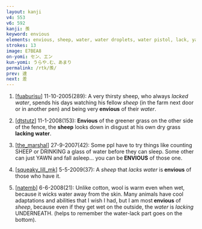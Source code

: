 ```yaml
---
layout: kanji
v4: 553
v6: 592
kanji: 羨
keyword: envious
elements: envious, sheep, water, water droplets, water pistol, lack, yawn
strokes: 13
image: E7BEA8
on-yomi: セン、エン
kun-yomi: うらや.む、あまり
permalink: /rtk/羨/
prev: 達
next: 差
---
```


1) [<a href="http://kanji.koohii.com/profile/fuaburisu">fuaburisu</a>] 11-10-2005(289): A very thirsty sheep, who always <em>lacked</em> <em>water</em>, spends his days watching his fellow <em>sheep</em> (in the farm next door or in another pen) and being very<strong> envious</strong> of their <em>water</em>.

2) [<a href="http://kanji.koohii.com/profile/dtstutz">dtstutz</a>] 11-1-2008(153): <strong>Envious</strong> of the greener grass on the other side of the fence, the <strong>sheep</strong> looks down in disgust at his own dry grass <strong>lacking water</strong>.

3) [<a href="http://kanji.koohii.com/profile/the_marshal">the_marshal</a>] 27-9-2007(42): Some ppl have to try things like counting SHEEP or DRINKING a glass of water before they can sleep. Some other can just YAWN and fall asleep... you can be<strong> ENVIOUS</strong> of those one.

4) [<a href="http://kanji.koohii.com/profile/squeaky_lill_mk">squeaky_lill_mk</a>] 5-5-2009(37): A <em>sheep</em> that <em>lacks </em> <em>water</em> is<strong> envious</strong> of those who have it.

5) [<a href="http://kanji.koohii.com/profile/natemb">natemb</a>] 6-6-2008(21): Unlike cotton, wool is warm even when wet, because it wicks water away from the skin. Many animals have cool adaptations and abilities that I wish I had, but I am most<strong> envious</strong> of <em>sheep</em>, because even if they get wet on the outside, the <em>water</em> is <em>lacking</em> UNDERNEATH. (helps to remember the water-lack part goes on the bottom).


